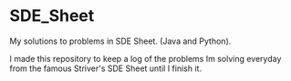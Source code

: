 # SDE_Sheet

My solutions to problems in SDE Sheet. (Java and Python).

I made this repository to keep a log of the problems Im solving everyday from the famous Striver's SDE Sheet until I finish it.
